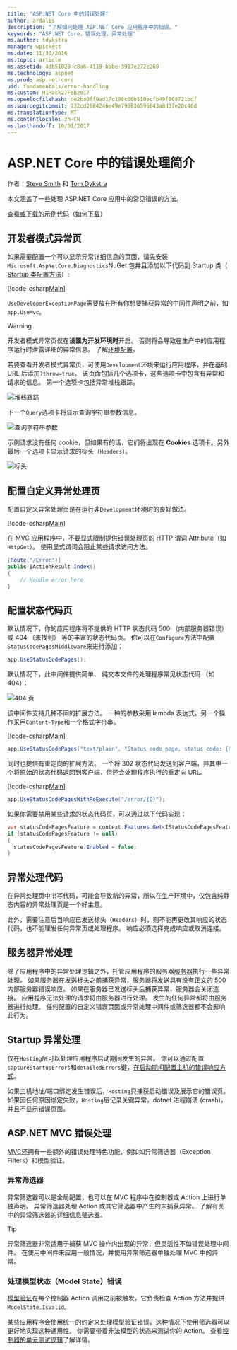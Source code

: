 ```yaml
---
title: "ASP.NET Core 中的错误处理"
author: ardalis
description: "了解如何处理 ASP.NET Core 应用程序中的错误。"
keywords: "ASP.NET Core，错误处理，异常处理"
ms.author: tdykstra
manager: wpickett
ms.date: 11/30/2016
ms.topic: article
ms.assetid: 4db51023-c8a6-4119-bbbe-3917e272c260
ms.technology: aspnet
ms.prod: asp.net-core
uid: fundamentals/error-handling
ms.custom: H1Hack27Feb2017
ms.openlocfilehash: de2ba0ff9ad17c198c06b510ecfb49f808721bdf
ms.sourcegitcommit: 732cd2684246e49e796836596643a8d37e20c46d
ms.translationtype: MT
ms.contentlocale: zh-CN
ms.lasthandoff: 10/01/2017
---
```

# <a name="introduction-to-error-handling-in-aspnet-core"></a>ASP.NET Core 中的错误处理简介

作者：[Steve Smith](https://ardalis.com/) 和 [Tom Dykstra](https://github.com/tdykstra/)

本文涵盖了一些处理 ASP.NET Core 应用中的常见错误的方法。

[查看或下载的示例代码](https://github.com/aspnet/Docs/tree/master/aspnetcore/fundamentals/error-handling/sample)（[如何下载](xref:tutorials/index#how-to-download-a-sample)）

## <a name="the-developer-exception-page"></a>开发者模式异常页

如果需要配置一个可以显示异常详细信息的页面，请先安装`Microsoft.AspNetCore.Diagnostics`NuGet 包并且添加以下代码到 Startup 类（[ Startup 类配置方法](startup.md)）:

[!code-csharp[Main](error-handling/sample/Startup.cs?name=snippet_DevExceptionPage&highlight=7)]

`UseDeveloperExceptionPage`需要放在所有你想要捕获异常的中间件声明之前，如`app.UseMvc`。

>[!WARNING]
> 开发者模式异常页仅在**设置为开发环境时**开启。 否则将会导致在生产中的应用程序运行时泄露详细的异常信息。 了解[环境配置](environments.md)。

若要查看开发者模式异常页，可使用`Development`环境来运行应用程序，并在基础 URL 后添加`?throw=true`。 该页面包括几个选项卡，这些选项卡中包含有异常和请求的信息。 第一个选项卡包括异常堆栈跟踪。 

![堆栈跟踪](error-handling/_static/developer-exception-page.png)

下一个`Query`选项卡将显示查询字符串参数信息。

![查询字符串参数](error-handling/_static/developer-exception-page-query.png)

示例请求没有任何 cookie，但如果有的话，它们将出现在 **Cookies** 选项卡。另外最后一个选项卡显示请求的标头（`Headers`）。

![标头](error-handling/_static/developer-exception-page-headers.png)

## <a name="configuring-a-custom-exception-handling-page"></a>配置自定义异常处理页

配置自定义异常处理页是在运行非`Development`环境时的良好做法。

[!code-csharp[Main](error-handling/sample/Startup.cs?name=snippet_DevExceptionPage&highlight=11)]

在 MVC 应用程序中，不要显式限制提供错误处理页的 HTTP 谓词 Attribute（如`HttpGet`）。 使用显式谓词会阻止某些请求访问方法。

```csharp
[Route("/Error")]
public IActionResult Index()
{
    // Handle error here
}
```

## <a name="configuring-status-code-pages"></a>配置状态代码页

默认情况下，你的应用程序将不提供的 HTTP 状态代码 500 （内部服务器错误） 或 404 （未找到） 等的丰富的状态代码页。 你可以在`Configure`方法中配置`StatusCodePagesMiddleware`来进行添加：

```csharp
app.UseStatusCodePages();
```

默认情况下，此中间件提供简单、 纯文本文件的处理程序常见状态代码 （如 404）：

![404 页](error-handling/_static/default-404-status-code.png)

该中间件支持几种不同的扩展方法。 一种的参数采用 lambda 表达式，另一个操作采用`Content-Type`和一个格式字符串。

[!code-csharp[Main](error-handling/sample/Startup.cs?name=snippet_StatusCodePages)]

```csharp
app.UseStatusCodePages("text/plain", "Status code page, status code: {0}");
```

同时也提供有重定向的扩展方法。 一个将 302 状态代码发送到客户端，并其中一个将原始的状态代码返回到客户端，但还会处理程序执行的重定向 URL。

[!code-csharp[Main](error-handling/sample/Startup.cs?name=snippet_StatusCodePagesWithRedirect)]

```csharp
app.UseStatusCodePagesWithReExecute("/error/{0}");
```

如果你需要禁用某些请求的状态代码页，可以通过以下代码实现：

```csharp
var statusCodePagesFeature = context.Features.Get<IStatusCodePagesFeature>();
if (statusCodePagesFeature != null)
{
  statusCodePagesFeature.Enabled = false;
}
```

## <a name="exception-handling-code"></a>异常处理代码

在异常处理页中书写代码，可能会导致新的异常，所以在生产环境中，仅包含纯静态内容的异常处理页是一个好主意。

此外，需要注意后当响应已发送标头（`Headers`）时，则不能再更改其响应的状态代码，也不能理发任何异常页或处理程序。 响应必须选择完成响应或取消连接。

## <a name="server-exception-handling"></a>服务器异常处理

除了应用程序中的异常处理逻辑之外，托管应用程序的服务器[服务器](servers/index.md)执行一些异常处理。 如果服务器在发送标头之前捕获异常，服务器将发送具有没有正文的 500 内部服务器错误响应。 如果在服务器已发送标头后捕获异常，服务器会关闭连接。 应用程序无法处理的请求将由服务器进行处理。 发生的任何异常都将由服务器进行处理。 任何配置的自定义错误页面或异常处理中间件或筛选器都不会影响此行为。

## <a name="startup-exception-handling"></a>Startup 异常处理

仅在`Hosting`层可以处理应用程序启动期间发生的异常。 你可以通过配置`captureStartupErrors`和`detailedErrors`键，[在启动期间配置主机的错误响应方式](hosting.md#detailed-errors)。

如果主机地址/端口绑定发生错误后，`Hosting`只捕获启动错误及展示它的错误页。如果因任何原因绑定失败，`Hosting`层记录关键异常，dotnet 进程崩溃 (crash)，并且不显示错误页面。

## <a name="aspnet-mvc-error-handling"></a>ASP.NET MVC 错误处理

[MVC](../mvc/index.md)还拥有一些额外的错误处理特色功能，例如如异常筛选器（Exception Filters）和模型验证。

### <a name="exception-filters"></a>异常筛选器

异常筛选器可以是全局配置，也可以在 MVC 程序中在控制器或 Action 上进行单独声明。 异常筛选器处理 Action 或其它筛选器中产生的未捕获异常。 了解有关中的异常筛选器的详细信息[筛选器](../mvc/controllers/filters.md)。

>[!TIP]
> 异常筛选器非常适用于捕获 MVC 操作内出现的异常，但灵活性不如错误处理中间件。 在使用中间件来应用一般情况，并使用异常筛选器单独处理 MVC 中的异常。

### <a name="handling-model-state-errors"></a>处理模型状态（Model State）错误

[模型验证](../mvc/models/validation.md)在每个控制器 Action 调用之前被触发，它负责检查 Action 方法并提供 `ModelState.IsValid`。

某些应用程序会使用统一的约定来处理模型验证错误，这种情况下使用[筛选器](../mvc/controllers/filters.md)可以更好地实现这种通用性。 你需要带着非法模型的状态来测试你的 Action。 查看[控制器的单元测试逻辑](../mvc/controllers/testing.md)了解详情。



